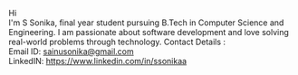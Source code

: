Hi <br>
I'm S Sonika, final year student pursuing B.Tech in  Computer Science and Engineering.  I am passionate about software development and love solving real-world problems through technology.
 Contact Details :<br>
    Email ID: sainusonika@gmail.com<br>
    LinkedIN: https://www.linkedin.com/in/ssonikaa<br>

<!---
SSonikaa/SSonikaa is a ✨ special ✨ repository because its `README.md` (this file) appears on your GitHub profile.
You can click the Preview link to take a look at your changes.
--->
